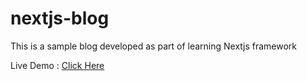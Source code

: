 # nextjs-blog
This is a sample blog developed as part of learning Nextjs framework

Live Demo : <a href="https://nextjs-blog-liard-psi.vercel.app/">Click Here</a>

